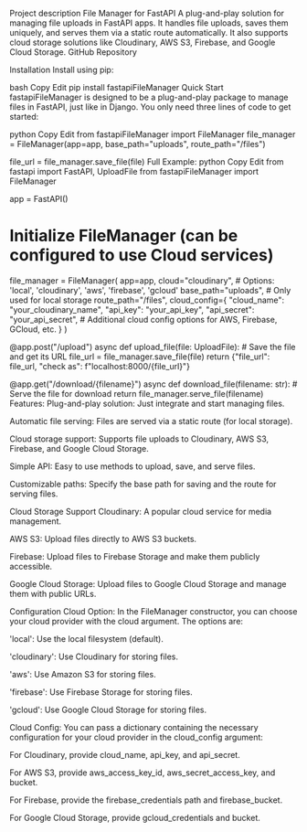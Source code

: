 Project description
File Manager for FastAPI
A plug-and-play solution for managing file uploads in FastAPI apps. It handles file uploads, saves them uniquely, and serves them via a static route automatically. It also supports cloud storage solutions like Cloudinary, AWS S3, Firebase, and Google Cloud Storage.
GitHub Repository

Installation
Install using pip:

bash
Copy
Edit
pip install fastapiFileManager
Quick Start
fastapiFileManager is designed to be a plug-and-play package to manage files in FastAPI, just like in Django. You only need three lines of code to get started:

python
Copy
Edit
from fastapiFileManager import FileManager
file_manager = FileManager(app=app, base_path="uploads", route_path="/files")

file_url = file_manager.save_file(file)
Full Example:
python
Copy
Edit
from fastapi import FastAPI, UploadFile
from fastapiFileManager import FileManager

app = FastAPI()

# Initialize FileManager (can be configured to use Cloud services)
file_manager = FileManager(
    app=app,
    cloud="cloudinary",  # Options: 'local', 'cloudinary', 'aws', 'firebase', 'gcloud'
    base_path="uploads",  # Only used for local storage
    route_path="/files",
    cloud_config={
        "cloud_name": "your_cloudinary_name",
        "api_key": "your_api_key",
        "api_secret": "your_api_secret",
        # Additional cloud config options for AWS, Firebase, GCloud, etc.
    }
)

@app.post("/upload")
async def upload_file(file: UploadFile):
    # Save the file and get its URL
    file_url = file_manager.save_file(file)
    return {"file_url": file_url, "check as": f"localhost:8000/{file_url}"}

@app.get("/download/{filename}")
async def download_file(filename: str):
    # Serve the file for download
    return file_manager.serve_file(filename)
Features:
Plug-and-play solution: Just integrate and start managing files.

Automatic file serving: Files are served via a static route (for local storage).

Cloud storage support: Supports file uploads to Cloudinary, AWS S3, Firebase, and Google Cloud Storage.

Simple API: Easy to use methods to upload, save, and serve files.

Customizable paths: Specify the base path for saving and the route for serving files.

Cloud Storage Support
Cloudinary: A popular cloud service for media management.

AWS S3: Upload files directly to AWS S3 buckets.

Firebase: Upload files to Firebase Storage and make them publicly accessible.

Google Cloud Storage: Upload files to Google Cloud Storage and manage them with public URLs.

Configuration
Cloud Option: In the FileManager constructor, you can choose your cloud provider with the cloud argument. The options are:

'local': Use the local filesystem (default).

'cloudinary': Use Cloudinary for storing files.

'aws': Use Amazon S3 for storing files.

'firebase': Use Firebase Storage for storing files.

'gcloud': Use Google Cloud Storage for storing files.

Cloud Config: You can pass a dictionary containing the necessary configuration for your cloud provider in the cloud_config argument:

For Cloudinary, provide cloud_name, api_key, and api_secret.

For AWS S3, provide aws_access_key_id, aws_secret_access_key, and bucket.

For Firebase, provide the firebase_credentials path and firebase_bucket.

For Google Cloud Storage, provide gcloud_credentials and bucket.

